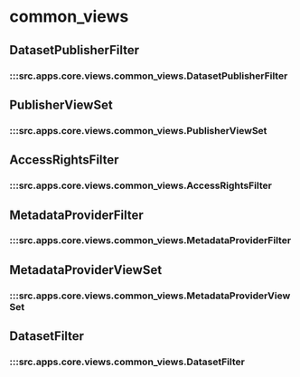 # common_views

## DatasetPublisherFilter

### :::src.apps.core.views.common_views.DatasetPublisherFilter

## PublisherViewSet

### :::src.apps.core.views.common_views.PublisherViewSet

## AccessRightsFilter

### :::src.apps.core.views.common_views.AccessRightsFilter

## MetadataProviderFilter

### :::src.apps.core.views.common_views.MetadataProviderFilter

## MetadataProviderViewSet

### :::src.apps.core.views.common_views.MetadataProviderViewSet

## DatasetFilter

### :::src.apps.core.views.common_views.DatasetFilter

